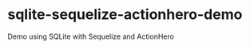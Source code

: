 sqlite-sequelize-actionhero-demo
================================

Demo using SQLite with Sequelize and ActionHero
